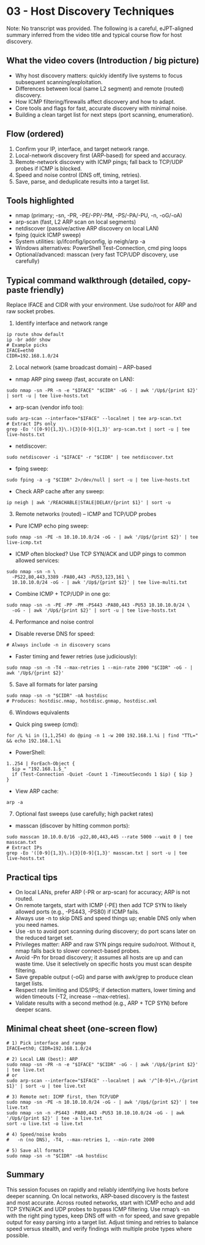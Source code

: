 # 03 - Host Discovery Techniques

Note: No transcript was provided. The following is a careful, eJPT-aligned summary inferred from the video title and typical course flow for host discovery.

## What the video covers (Introduction / big picture)
- Why host discovery matters: quickly identify live systems to focus subsequent scanning/exploitation.
- Differences between local (same L2 segment) and remote (routed) discovery.
- How ICMP filtering/firewalls affect discovery and how to adapt.
- Core tools and flags for fast, accurate discovery with minimal noise.
- Building a clean target list for next steps (port scanning, enumeration).

## Flow (ordered)
1. Confirm your IP, interface, and target network range.
2. Local-network discovery first (ARP-based) for speed and accuracy.
3. Remote-network discovery with ICMP pings; fall back to TCP/UDP probes if ICMP is blocked.
4. Speed and noise control (DNS off, timing, retries).
5. Save, parse, and deduplicate results into a target list.

## Tools highlighted
- nmap (primary; -sn, -PR, -PE/-PP/-PM, -PS/-PA/-PU, -n, -oG/-oA)
- arp-scan (fast, L2 ARP scan on local segments)
- netdiscover (passive/active ARP discovery on local LAN)
- fping (quick ICMP sweep)
- System utilities: ip/ifconfig/ipconfig, ip neigh/arp -a
- Windows alternatives: PowerShell Test-Connection, cmd ping loops
- Optional/advanced: masscan (very fast TCP/UDP discovery, use carefully)

## Typical command walkthrough (detailed, copy-paste friendly)

Replace IFACE and CIDR with your environment. Use sudo/root for ARP and raw socket probes.

1) Identify interface and network range
```
ip route show default
ip -br addr show
# Example picks
IFACE=eth0
CIDR=192.168.1.0/24
```

2) Local network (same broadcast domain) – ARP-based
- nmap ARP ping sweep (fast, accurate on LAN):
```
sudo nmap -sn -PR -n -e "$IFACE" "$CIDR" -oG - | awk '/Up$/{print $2}' | sort -u | tee live-hosts.txt
```
- arp-scan (vendor info too):
```
sudo arp-scan --interface="$IFACE" --localnet | tee arp-scan.txt
# Extract IPs only
grep -Eo '([0-9]{1,3}\.){3}[0-9]{1,3}' arp-scan.txt | sort -u | tee live-hosts.txt
```
- netdiscover:
```
sudo netdiscover -i "$IFACE" -r "$CIDR" | tee netdiscover.txt
```
- fping sweep:
```
sudo fping -a -g "$CIDR" 2>/dev/null | sort -u | tee live-hosts.txt
```
- Check ARP cache after any sweep:
```
ip neigh | awk '/REACHABLE|STALE|DELAY/{print $1}' | sort -u
```

3) Remote networks (routed) – ICMP and TCP/UDP probes
- Pure ICMP echo ping sweep:
```
sudo nmap -sn -PE -n 10.10.10.0/24 -oG - | awk '/Up$/{print $2}' | tee live-icmp.txt
```
- ICMP often blocked? Use TCP SYN/ACK and UDP pings to common allowed services:
```
sudo nmap -sn -n \
  -PS22,80,443,3389 -PA80,443 -PU53,123,161 \
  10.10.10.0/24 -oG - | awk '/Up$/{print $2}' | tee live-multi.txt
```
- Combine ICMP + TCP/UDP in one go:
```
sudo nmap -sn -n -PE -PP -PM -PS443 -PA80,443 -PU53 10.10.10.0/24 \
  -oG - | awk '/Up$/{print $2}' | sort -u | tee live-hosts.txt
```

4) Performance and noise control
- Disable reverse DNS for speed:
```
# Always include -n in discovery scans
```
- Faster timing and fewer retries (use judiciously):
```
sudo nmap -sn -n -T4 --max-retries 1 --min-rate 2000 "$CIDR" -oG - | awk '/Up$/{print $2}'
```

5) Save all formats for later parsing
```
sudo nmap -sn -n "$CIDR" -oA hostdisc
# Produces: hostdisc.nmap, hostdisc.gnmap, hostdisc.xml
```

6) Windows equivalents
- Quick ping sweep (cmd):
```
for /L %i in (1,1,254) do @ping -n 1 -w 200 192.168.1.%i | find "TTL=" && echo 192.168.1.%i
```
- PowerShell:
```
1..254 | ForEach-Object {
  $ip = "192.168.1.$_"
  if (Test-Connection -Quiet -Count 1 -TimeoutSeconds 1 $ip) { $ip }
}
```
- View ARP cache:
```
arp -a
```

7) Optional fast sweeps (use carefully; high packet rates)
- masscan (discover by hitting common ports):
```
sudo masscan 10.10.0.0/16 -p22,80,443,445 --rate 5000 --wait 0 | tee masscan.txt
# Extract IPs
grep -Eo '([0-9]{1,3}\.){3}[0-9]{1,3}' masscan.txt | sort -u | tee live-hosts.txt
```

## Practical tips
- On local LANs, prefer ARP (-PR or arp-scan) for accuracy; ARP is not routed.
- On remote targets, start with ICMP (-PE) then add TCP SYN to likely allowed ports (e.g., -PS443, -PS80) if ICMP fails.
- Always use -n to skip DNS and speed things up; enable DNS only when you need names.
- Use -sn to avoid port scanning during discovery; do port scans later on the reduced target set.
- Privileges matter: ARP and raw SYN pings require sudo/root. Without it, nmap falls back to slower connect-based probes.
- Avoid -Pn for broad discovery; it assumes all hosts are up and can waste time. Use it selectively on specific hosts you must scan despite filtering.
- Save grepable output (-oG) and parse with awk/grep to produce clean target lists.
- Respect rate limiting and IDS/IPS; if detection matters, lower timing and widen timeouts (-T2, increase --max-retries).
- Validate results with a second method (e.g., ARP + TCP SYN) before deeper scans.

## Minimal cheat sheet (one-screen flow)
```
# 1) Pick interface and range
IFACE=eth0; CIDR=192.168.1.0/24

# 2) Local LAN (best): ARP
sudo nmap -sn -PR -n -e "$IFACE" "$CIDR" -oG - | awk '/Up$/{print $2}' | tee live.txt
# or
sudo arp-scan --interface="$IFACE" --localnet | awk '/^[0-9]+\./{print $1}' | sort -u | tee live.txt

# 3) Remote net: ICMP first, then TCP/UDP
sudo nmap -sn -PE -n 10.10.10.0/24 -oG - | awk '/Up$/{print $2}' | tee live.txt
sudo nmap -sn -n -PS443 -PA80,443 -PU53 10.10.10.0/24 -oG - | awk '/Up$/{print $2}' | tee -a live.txt
sort -u live.txt -o live.txt

# 4) Speed/noise knobs
#   -n (no DNS), -T4, --max-retries 1, --min-rate 2000

# 5) Save all formats
sudo nmap -sn -n "$CIDR" -oA hostdisc
```

## Summary
This session focuses on rapidly and reliably identifying live hosts before deeper scanning. On local networks, ARP-based discovery is the fastest and most accurate. Across routed networks, start with ICMP echo and add TCP SYN/ACK and UDP probes to bypass ICMP filtering. Use nmap’s -sn with the right ping types, keep DNS off with -n for speed, and save grepable output for easy parsing into a target list. Adjust timing and retries to balance speed versus stealth, and verify findings with multiple probe types where possible.